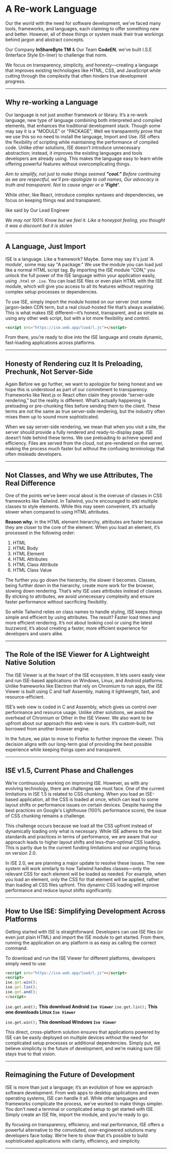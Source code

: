 <link rel='stylesheet' href='https://ise.web.app/load/l.css'>

# **A Re-work Language**

Our the world with the need for software development, we’ve faced many tools, frameworks, and languages, each claiming to offer something new and better. However, all of these things or system mask their true workings behind jargon and abstract concepts. 

Our Company **InShareByte TM** & Our Team **CodeEN**, we’ve built I.S.E (Interface Style En-liner) to challenge that norm. 

We focus on transparency, simplicity, and honesty—creating a language that improves existing technologies like HTML, CSS, and JavaScript while cutting through the complexity that often hinders true development progress.

---

## **Why re-working a Language**

Our language is not just another framework or library. It’s a re-work language, new type of language combining both interpreted and compiled elements, that enhances the traditional development stack. Though some may say it is a "MODULE" or "PACKAGE", Well we transparently prove that we use this so no need to install the language, Import and Use. ISE offers the flexibility of scripting while maintaining the performance of compiled code. Unlike other solutions, ISE doesn’t introduce unnecessary abstraction; instead, it improves the existing languages and tools developers are already using. This makes the language easy to learn while offering powerful features without overcomplicating things.

*Aim to simplify, not just to make things seemed* ***"cool."** Before continuing as we are respectful, we'll pre-apologize to call names, Our advocacy is truth and transparent. Not to cause anger or a **'Fight'**.*

While other, like React, introduce complex syntaxes and dependencies, we focus on keeping things real and transparent.

like said by Our Lead Engineer

*We may not 100% Know but we feel it. Like a honeypot feeling, you thought it was a discount but it is stolen*

---

## **A Language, Just Import**

ISE is a language. Like a framework? Maybe. Some may say it's just 'A module', some may say "A package." We use the module you can load just like a normal HTML script tag. By importing the ISE module "CDN," you unlock the full power of the ISE language within your application easily, using `.html` or `.ise`. You can load ISE files or even plain HTML with the ISE module, which will give you access to all its features without requiring complex setup processes or dependencies.

To use ISE, simply import the module hosted on our server (not some jargon-laden CDN term, but a real cloud-hosted file that’s always available). This is what makes ISE different—it’s honest, transparent, and as simple as using any other web script, but with a lot more flexibility and control.

```html
<script src="https://ise.web.app/load/l.js"></script>
```

From there, you’re ready to dive into the ISE language and create dynamic, fast-loading applications across platforms.

---

## **Honesty of Rendering cuz It Is Preloading, Prechunk, Not Server-Side**

Again Before we go further, we want to apologize for being honest and we hope this is understood as part of our commitment to transparency. Frameworks like Next.js or React often claim they provide “server-side rendering,” but the reality is different. What’s actually happening is preloading or pre-chunking files before sending them to the client. These terms are not the same as true server-side rendering, but the industry often mixes them up to sound more sophisticated.

When we say server-side rendering, we mean that when you visit a site, the server should provide a fully rendered and ready-to-display page. ISE doesn’t hide behind these terms. We use preloading to achieve speed and efficiency. Files are served from the cloud, not pre-rendered on the server, making the process much faster but without the confusing terminology that often misleads developers.

---

## **Not Classes, and Why we use Attributes, The Real Difference**

One of the points we’ve been vocal about is the overuse of classes in CSS frameworks like Tailwind. In Tailwind, you’re encouraged to add multiple classes to style elements. While this may seem convenient, it’s actually slower when compared to using HTML attributes.

**Reason why.**
in the HTML element hierarchy, attributes are faster because they are closer to the core of the element. When you load an element, it’s processed in the following order:

1. HTML
2. HTML Body
3. HTML Element
4. HTML Attributes
5. HTML Class Attribute
6. HTML Class Value

The further you go down the hierarchy, the slower it becomes. Classes, being further down in the hierarchy, create more work for the browser, slowing down rendering. That’s why ISE uses attributes instead of classes. By sticking to attributes, we avoid unnecessary complexity and ensure faster performance without sacrificing flexibility.

So while Tailwind relies on class names to handle styling, ISE keeps things simple and efficient by using attributes. The result? Faster load times and more efficient rendering. It’s not about looking cool or using the latest buzzword; it’s about creating a faster, more efficient experience for developers and users alike.

---

## **The Role of the ISE Viewer for A Lightweight Native Solution**

The ISE Viewer is at the heart of the ISE ecosystem. It lets users easily view and run ISE-based applications on Windows, Linux, and Android platforms. Unlike frameworks like Electron that rely on Chromium to run apps, the ISE Viewer is built using C and half Assembly, making it lightweight, fast, and resource-efficient.

ISE’s web view is coded in C and Assembly, which gives us control over performance and resource usage. Unlike other solutions, we avoid the overhead of Chromium or Other in the ISE Viewer. We also want to be upfront about our approach this web view is ours. It’s custom-built, not borrowed from another browser engine.

In the future, we plan to move to Firefox to further improve the viewer. This decision aligns with our long-term goal of providing the best possible experience while keeping things open and transparent.

---

## **ISE v1.5, Current Phase and Challenges**

We’re continuously working on improving ISE. However, as with any evolving technology, there are challenges we must face. One of the current limitations in ISE 1.5 is related to CSS chunking. When you load an ISE-based application, all the CSS is loaded at once, which can lead to some layout shifts or performance issues on certain devices. Despite having the best practices on Google's Lighthouse (100% performance score), the issue of CSS chunking remains a challenge.

This challenge occurs because we load all the CSS upfront instead of dynamically loading only what is necessary. While ISE adheres to the best standards and practices in terms of performance, we are aware that our approach leads to higher layout shifts and less-than-optimal CSS loading. This is partly due to the current funding limitations and our ongoing focus on version 2.0.

In ISE 2.0, we are planning a major update to resolve these issues. The new system will work similarly to how Tailwind handles classes—only the relevant CSS for each element will be loaded as needed. For example, when you load an element, only the CSS for that element will be applied, rather than loading all CSS files upfront. This dynamic CSS loading will improve performance and reduce layout shifts significantly.

---

## **How to Use ISE: Simplifying Development Across Platforms**

Getting started with ISE is straightforward. Developers can use ISE files (or even just plain HTML) and import the ISE module to get started. From there, running the application on any platform is as easy as calling the correct command.

To download and run the ISE Viewer for different platforms, developers simply need to use:

```html
<script src="https://ise.web.app/load/l.js"></script>
<script>
ise.get.win(); 
ise.get.lin(); 
ise.get.and(); 
</script>
```

`ise.get.and();`
 **This download Android `Ise Viewer`** 
`ise.get.lin();` 
**This one downloads Linux `Ise Viewer`**

`ise.get.win();`
 **This download Windows `Ise Viewer`**

This direct, cross-platform solution ensures that applications powered by ISE can be easily deployed on multiple devices without the need for complicated setup processes or additional dependencies. Simply put, we believe simplicity is the future of development, and we’re making sure ISE stays true to that vision.

---

## **Reimagining the Future of Development**

ISE is more than just a language; it’s an evolution of how we approach software development. From web apps to desktop applications and even operating systems, ISE can handle it all. While other languages and frameworks complicate the process, we’ve worked to make things simpler. You don’t need a terminal or complicated setup to get started with ISE. Simply create an ISE file, import the module, and you’re ready to go.

By focusing on transparency, efficiency, and real performance, ISE offers a powerful alternative to the convoluted, over-engineered solutions many developers face today. We’re here to show that it’s possible to build sophisticated applications with clarity, efficiency, and simplicity.

---
